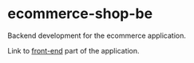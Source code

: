# ecommerce-shop-be
Backend development for the ecommerce application.

Link to [front-end](https://github.com/stefandreich/ecommerce-shop-fe) part of the application.
